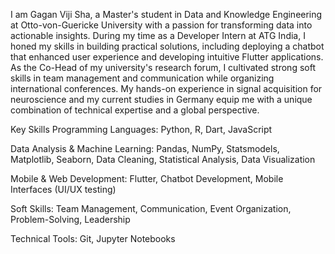 I am Gagan Viji Sha, a Master's student in Data and Knowledge Engineering at Otto-von-Guericke University with a passion for transforming data into actionable insights. During my time as a Developer Intern at ATG India, I honed my skills in building practical solutions, including deploying a chatbot that enhanced user experience and developing intuitive Flutter applications. As the Co-Head of my university's research forum, I cultivated strong soft skills in team management and communication while organizing international conferences. My hands-on experience in signal acquisition for neuroscience and my current studies in Germany equip me with a unique combination of technical expertise and a global perspective.

Key Skills
Programming Languages: Python, R, Dart, JavaScript

Data Analysis & Machine Learning: Pandas, NumPy, Statsmodels, Matplotlib, Seaborn, Data Cleaning, Statistical Analysis, Data Visualization

Mobile & Web Development: Flutter, Chatbot Development, Mobile Interfaces (UI/UX testing)

Soft Skills: Team Management, Communication, Event Organization, Problem-Solving, Leadership

Technical Tools: Git, Jupyter Notebooks
